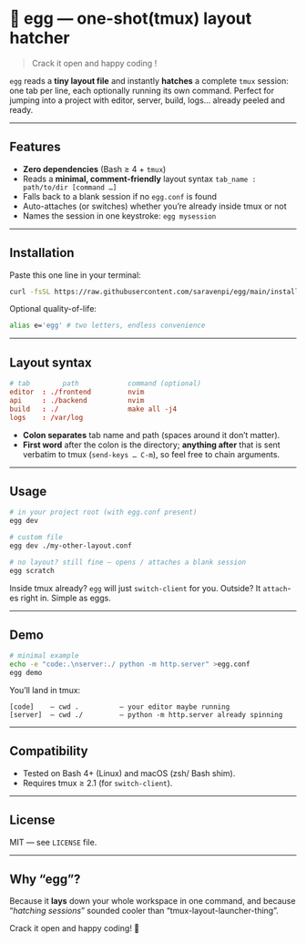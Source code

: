 # 🥚 egg — one-shot(tmux) layout hatcher

> Crack it open and happy coding !

`egg` reads a **tiny layout file** and instantly **hatches** a complete `tmux` session: one tab per line, each optionally running its own command.
Perfect for jumping into a project with editor, server, build, logs… already peeled and ready.

---

## Features

* **Zero dependencies** (Bash ≥ 4 + `tmux`)
* Reads a **minimal, comment-friendly** layout syntax
  `tab_name : path/to/dir [command …]`
* Falls back to a blank session if no `egg.conf` is found
* Auto-attaches (or switches) whether you’re already inside tmux or not
* Names the session in one keystroke: `egg mysession`

---

## Installation

Paste this one line in your terminal:
```bash
curl -fsSL https://raw.githubusercontent.com/saravenpi/egg/main/install.sh | bash
```

Optional quality-of-life:

```bash
alias e='egg' # two letters, endless convenience
```

---

## Layout syntax

```conf
# tab        path            command (optional)
editor  : ./frontend         nvim
api     : ./backend          nvim
build   : ./                 make all -j4
logs    : /var/log
```

* **Colon separates** tab name and path (spaces around it don’t matter).
* **First word** after the colon is the directory; **anything after** that is
  sent verbatim to tmux (`send-keys … C-m`), so feel free to chain arguments.

---

## Usage

```bash
# in your project root (with egg.conf present)
egg dev

# custom file
egg dev ./my-other-layout.conf

# no layout? still fine — opens / attaches a blank session
egg scratch
```

Inside tmux already? `egg` will just `switch-client` for you.
Outside? It `attach`-es right in. Simple as eggs.

---

## Demo

```bash
# minimal example
echo -e "code:.\nserver:./ python -m http.server" >egg.conf
egg demo
```

You’ll land in tmux:

```
[code]    — cwd .          — your editor maybe running
[server]  — cwd ./         — python -m http.server already spinning
```

---

## Compatibility

* Tested on Bash 4+ (Linux) and macOS (zsh/ Bash shim).
* Requires tmux ≥ 2.1 (for `switch-client`).

---

## License

MIT — see `LICENSE` file.

---

## Why “egg”?

Because it **lays** down your whole workspace in one command,
and because “*hatching sessions*” sounded cooler than “tmux-layout-launcher-thing”.

Crack it open and happy coding! 🐣
